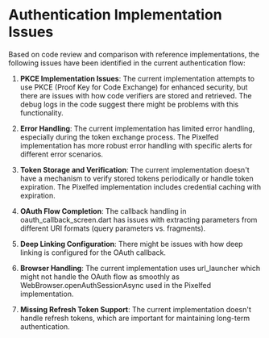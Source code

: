 # Authentication Implementation Issues

Based on code review and comparison with reference implementations, the following issues have been identified in the current authentication flow:

1. **PKCE Implementation Issues**: The current implementation attempts to use PKCE (Proof Key for Code Exchange) for enhanced security, but there are issues with how code verifiers are stored and retrieved. The debug logs in the code suggest there might be problems with this functionality.

2. **Error Handling**: The current implementation has limited error handling, especially during the token exchange process. The Pixelfed implementation has more robust error handling with specific alerts for different error scenarios.

3. **Token Storage and Verification**: The current implementation doesn't have a mechanism to verify stored tokens periodically or handle token expiration. The Pixelfed implementation includes credential caching with expiration.

4. **OAuth Flow Completion**: The callback handling in oauth_callback_screen.dart has issues with extracting parameters from different URI formats (query parameters vs. fragments).

5. **Deep Linking Configuration**: There might be issues with how deep linking is configured for the OAuth callback.

6. **Browser Handling**: The current implementation uses url_launcher which might not handle the OAuth flow as smoothly as WebBrowser.openAuthSessionAsync used in the Pixelfed implementation.

7. **Missing Refresh Token Support**: The current implementation doesn't handle refresh tokens, which are important for maintaining long-term authentication.
